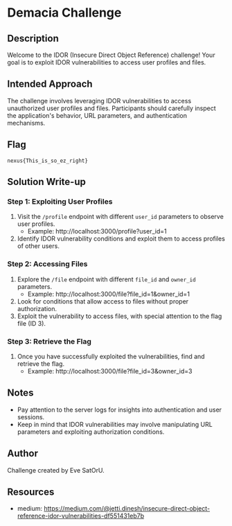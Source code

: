 # Demacia Challenge

## Description

Welcome to the IDOR (Insecure Direct Object Reference) challenge! Your goal is to exploit IDOR vulnerabilities to access user profiles and files.

## Intended Approach

The challenge involves leveraging IDOR vulnerabilities to access unauthorized user profiles and files. Participants should carefully inspect the application's behavior, URL parameters, and authentication mechanisms.

## Flag

`nexus{This_is_so_ez_right}`

## Solution Write-up

### Step 1: Exploiting User Profiles

1. Visit the `/profile` endpoint with different `user_id` parameters to observe user profiles.
   - Example: http://localhost:3000/profile?user_id=1
2. Identify IDOR vulnerability conditions and exploit them to access profiles of other users.

### Step 2: Accessing Files

1. Explore the `/file` endpoint with different `file_id` and `owner_id` parameters.
   - Example: http://localhost:3000/file?file_id=1&owner_id=1
2. Look for conditions that allow access to files without proper authorization.
3. Exploit the vulnerability to access files, with special attention to the flag file (ID 3).

### Step 3: Retrieve the Flag

1. Once you have successfully exploited the vulnerabilities, find and retrieve the flag.
   - Example: http://localhost:3000/file?file_id=3&owner_id=3

## Notes

- Pay attention to the server logs for insights into authentication and user sessions.
- Keep in mind that IDOR vulnerabilities may involve manipulating URL parameters and exploiting authorization conditions.

## Author

Challenge created by Eve SatOrU.

## Resources

- medium: https://medium.com/@jetti.dinesh/insecure-direct-object-reference-idor-vulnerabilities-df551431eb7b


